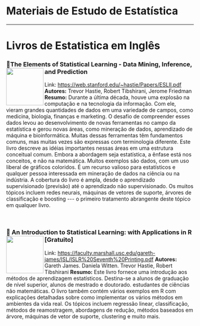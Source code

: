 

# Materiais de Estudo de Estatística </a>  

------

# Livros de Estatistica em Inglês

### :green_book:The Elements of  Statistical Learning - Data Mining, Inference, and Prediction   <img align="left" width="100" src="https://images-na.ssl-images-amazon.com/images/I/51gleGGYGGL.jpg">
Link: https://web.stanford.edu/~hastie/Papers/ESLII.pdf
**Autores:** Trevor Hastie, Robert Tibshirani, Jerome Friedman
**Resumo:** Durante a última década, houve uma explosão na computação e na tecnologia da informação. Com ele, vieram grandes quantidades de dados em uma variedade de campos, como medicina, biologia, finanças e marketing. O desafio de compreender esses dados levou ao desenvolvimento de novas ferramentas no campo da estatística e gerou novas áreas, como mineração de dados, aprendizado de máquina e bioinformática. Muitas dessas ferramentas têm fundamentos comuns, mas muitas vezes são expressas com terminologia diferente. Este livro descreve as idéias importantes nessas áreas em uma estrutura conceitual comum. Embora a abordagem seja estatística, a ênfase está nos conceitos, e não na matemática. Muitos exemplos são dados, com um uso liberal de gráficos coloridos. É um recurso valioso para estatísticos e qualquer pessoa interessada em mineração de dados na ciência ou na indústria. A cobertura do livro é ampla, desde o aprendizado supervisionado (previsão) até o aprendizado não supervisionado. Os muitos tópicos incluem redes neurais, máquinas de vetores de suporte, árvores de classificação e boosting --- o primeiro tratamento abrangente deste tópico em qualquer livro.

  
<br/> 


### :green_book: An Introduction to Statistical Learning: with Applications in R [Gratuito] <img align="left" width="100" src="https://m.media-amazon.com/images/I/41jy3mwLy9L.jpg">
Link: https://faculty.marshall.usc.edu/gareth-james/ISL/ISLR%20Seventh%20Printing.pdf
    **Autores:** Gareth James. Daniela Witten. Trevor Hastie, Robert Tibshirani
    **Resumo:** Este livro fornece uma introdução aos métodos de aprendizagem estatísticos. Destina-se a alunos de graduação de nível superior, alunos de mestrado e doutorado. estudantes de ciências não matemáticas. O livro também contém vários exemplos em R com explicações detalhadas sobre como implementar os vários métodos em ambientes da vida real. Os tópicos incluem regressão linear, classificação, métodos de reamostragem, abordagens de redução, métodos baseados em árvore, máquinas de vetor de suporte, clustering e muito mais.
  
<br/> 
